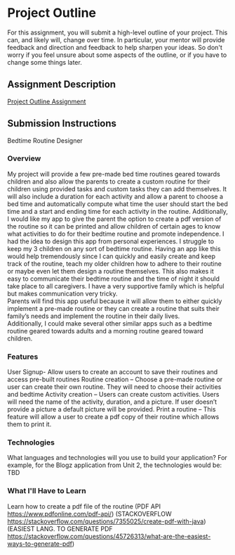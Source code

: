 # Project Outline
For this assignment, you will submit a high-level outline of your project. This can, and likely will, change over time. In particular, your mentor will provide feedback and direction and feedback to help sharpen your ideas. So don't worry if you feel unsure about some aspects of the outline, or if you have to change some things later.

## Assignment Description
[Project Outline Assignment](https://education.launchcode.org/liftoff/assignments/project-outline/)

## Submission Instructions

Bedtime Routine Designer

### Overview

My project will provide a few pre-made bed time routines geared towards children and also allow the parents to create a custom routine for their children using provided tasks and custom tasks they can add themselves. It will also include a duration for each activity and allow a parent to choose a bed time and automatically compute what time the user should start the bed time and a start and ending time for each activity in the routine. Additionally, I would like my app to give the parent the option to create a pdf version of the routine so it can be printed and allow children of certain ages to know what activities to do for their bedtime routine and promote independence. 
I had the idea to design this app from personal experiences. I struggle to keep my 3 children on any sort of bedtime routine. Having an app like this would help tremendously since I can quickly and easily create and keep track of the routine, teach my older children how to adhere to their routine or maybe even let them design a routine themselves. This also makes it easy to communicate their bedtime routine and the time of night it should take place to all caregivers. I have a very supportive family which is helpful but makes communication very tricky.  
Parents will find this app useful because it will allow them to either quickly implement a pre-made routine or they can create a routine that suits their family’s needs and implement the routine in their daily lives.  
Additionally, I could make several other similar apps such as a bedtime routine geared towards adults and a morning routine geared toward children. 

### Features

User Signup- Allow users to create an account to save their routines and access pre-built routines 
Routine creation – Choose a pre-made routine or user can create their own routine. They will need to choose their activities and bedtime 
Activity creation – Users can create custom activities. Users will need the name of the activity, duration, and a picture. If user doesn’t provide a picture a default picture will be provided. 
Print a routine – This feature will allow a user to create a pdf copy of their routine which allows them to print it. 

### Technologies

What languages and technologies will you use to build your application? For example, for the Blogz application from Unit 2, the technologies would be: 
TBD 

### What I'll Have to Learn

Learn how to create a pdf file of the routine 
(PDF API https://www.pdfonline.com/pdf-api/) 
(STACKOVERFLOW https://stackoverflow.com/questions/7355025/create-pdf-with-java) 
(EASIEST LANG. TO GENERATE PDF https://stackoverflow.com/questions/45726313/what-are-the-easiest-ways-to-generate-pdf) 
